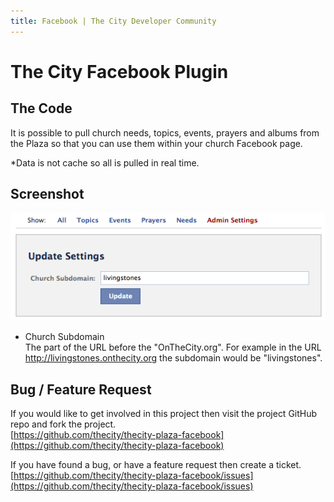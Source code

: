 ```yaml
---
title: Facebook | The City Developer Community
---
```


# The City Facebook Plugin


## The Code

It is possible to pull church needs, topics, events, prayers and albums from the Plaza so that you can use them within your church Facebook page.

*Data is not cache so all is pulled in real time.



## Screenshot

![Screenshot](/images/plaza-facebook/widget.png) 

* Church Subdomain  
The part of the URL before the "OnTheCity.org".  For example in the URL http://livingstones.onthecity.org the subdomain would be "livingstones".



## Bug / Feature Request

If you would like to get involved in this project then visit the project GitHub repo and fork the project.  
[https://github.com/thecity/thecity-plaza-facebook](https://github.com/thecity/thecity-plaza-facebook) 


If you have found a bug, or have a feature request then create a ticket.  
[https://github.com/thecity/thecity-plaza-facebook/issues](https://github.com/thecity/thecity-plaza-facebook/issues)
